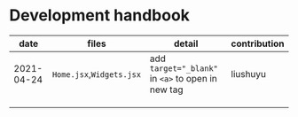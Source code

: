 # Development handbook

| date       | files                    | detail                                            | contribution |
| ---------- | ------------------------ | ------------------------------------------------- | ------------ |
| 2021-04-24 | `Home.jsx`,`Widgets.jsx` | add `target="_blank"` in `<a>` to open in new tag | liushuyu     |
|            |                          |                                                   |              |
|            |                          |                                                   |              |
|            |                          |                                                   |              |

